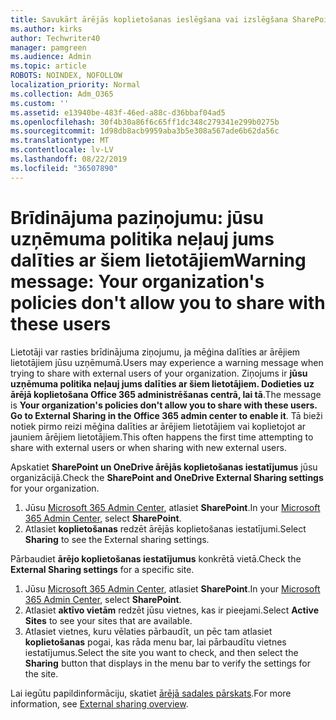 ```yaml
---
title: Savukārt ārējās koplietošanas ieslēgšana vai izslēgšana SharePoint
ms.author: kirks
author: Techwriter40
manager: pamgreen
ms.audience: Admin
ms.topic: article
ROBOTS: NOINDEX, NOFOLLOW
localization_priority: Normal
ms.collection: Adm_O365
ms.custom: ''
ms.assetid: e13940be-483f-46ed-a88c-d36bbaf04ad5
ms.openlocfilehash: 30f4b30a86f6c65ff1dc348c279341e299b0275b
ms.sourcegitcommit: 1d98db8acb9959aba3b5e308a567ade6b62da56c
ms.translationtype: MT
ms.contentlocale: lv-LV
ms.lasthandoff: 08/22/2019
ms.locfileid: "36507890"
---
```

# <a name="warning-message-your-organizations-policies-dont-allow-you-to-share-with-these-users"></a><span data-ttu-id="fdc64-102">Brīdinājuma paziņojumu: jūsu uzņēmuma politika neļauj jums dalīties ar šiem lietotājiem</span><span class="sxs-lookup"><span data-stu-id="fdc64-102">Warning message: Your organization's policies don't allow you to share with these users</span></span>

<span data-ttu-id="fdc64-103">Lietotāji var rasties brīdinājuma ziņojumu, ja mēģina dalīties ar ārējiem lietotājiem jūsu uzņēmumā.</span><span class="sxs-lookup"><span data-stu-id="fdc64-103">Users may experience a warning message when trying to share with external users of your organization.</span></span> <span data-ttu-id="fdc64-104">Ziņojums ir **jūsu uzņēmuma politika neļauj jums dalīties ar šiem lietotājiem. Dodieties uz ārējā koplietošana Office 365 administrēšanas centrā, lai tā**.</span><span class="sxs-lookup"><span data-stu-id="fdc64-104">The message is **Your organization's policies don't allow you to share with these users. Go to External Sharing in the Office 365 admin center to enable it**.</span></span> <span data-ttu-id="fdc64-105">Tā bieži notiek pirmo reizi mēģina dalīties ar ārējiem lietotājiem vai koplietojot ar jauniem ārējiem lietotājiem.</span><span class="sxs-lookup"><span data-stu-id="fdc64-105">This often happens the first time attempting to share with external users or when sharing with new external users.</span></span>

<span data-ttu-id="fdc64-106">Apskatiet **SharePoint un OneDrive ārējās koplietošanas iestatījumus** jūsu organizācijā.</span><span class="sxs-lookup"><span data-stu-id="fdc64-106">Check the **SharePoint and OneDrive External Sharing settings** for your organization.</span></span>

1. <span data-ttu-id="fdc64-107">Jūsu [Microsoft 365 Admin Center](https://admin.microsoft.com/AdminPortal/Home#/homepage">https://admin.microsoft.com/), atlasiet **SharePoint**.</span><span class="sxs-lookup"><span data-stu-id="fdc64-107">In your [Microsoft 365 Admin Center](https://admin.microsoft.com/AdminPortal/Home#/homepage">https://admin.microsoft.com/), select **SharePoint**.</span></span>
3. <span data-ttu-id="fdc64-108">Atlasiet **koplietošanas** redzēt ārējās koplietošanas iestatījumi.</span><span class="sxs-lookup"><span data-stu-id="fdc64-108">Select **Sharing** to see the External sharing settings.</span></span>

<span data-ttu-id="fdc64-109">Pārbaudiet **ārējo koplietošanas iestatījumus** konkrētā vietā.</span><span class="sxs-lookup"><span data-stu-id="fdc64-109">Check the **External Sharing settings** for a specific site.</span></span>

1. <span data-ttu-id="fdc64-110">Jūsu [Microsoft 365 Admin Center](https://admin.microsoft.com/AdminPortal/Home#/homepage">https://admin.microsoft.com/), atlasiet **SharePoint**.</span><span class="sxs-lookup"><span data-stu-id="fdc64-110">In your [Microsoft 365 Admin Center](https://admin.microsoft.com/AdminPortal/Home#/homepage">https://admin.microsoft.com/), select **SharePoint**.</span></span>
2. <span data-ttu-id="fdc64-111">Atlasiet **aktīvo vietām** redzēt jūsu vietnes, kas ir pieejami.</span><span class="sxs-lookup"><span data-stu-id="fdc64-111">Select **Active Sites** to see your sites that are available.</span></span>
3. <span data-ttu-id="fdc64-112">Atlasiet vietnes, kuru vēlaties pārbaudīt, un pēc tam atlasiet **koplietošanas** pogai, kas rāda menu bar, lai pārbaudītu vietnes iestatījumus.</span><span class="sxs-lookup"><span data-stu-id="fdc64-112">Select the site you want to check, and then select the **Sharing** button that displays in the menu bar to verify the settings for the site.</span></span>

<span data-ttu-id="fdc64-113">Lai iegūtu papildinformāciju, skatiet [ārējā sadales pārskats](https://docs.microsoft.com/sharepoint/external-sharing-overview).</span><span class="sxs-lookup"><span data-stu-id="fdc64-113">For more information, see [External sharing overview](https://docs.microsoft.com/sharepoint/external-sharing-overview).</span></span>